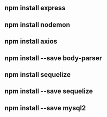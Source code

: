 ## npm install express
## npm install nodemon
## npm install axios
## npm install --save body-parser
## npm install sequelize
## npm install --save sequelize
## npm install --save mysql2